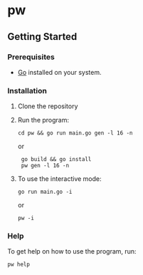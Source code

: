 # pw

## **Getting Started**

### **Prerequisites**

- [Go](https://go.dev/dl/) installed on your system.

### **Installation**

1. Clone the repository

2. Run the program:
   ```
   cd pw && go run main.go gen -l 16 -n
   ```
   or
   ```
    go build && go install
    pw gen -l 16 -n
   ```

3. To use the interactive mode:
   ```
   go run main.go -i
   ```
   or
   ```
   pw -i
   ```

### **Help**

To get help on how to use the program, run:
```
pw help
```